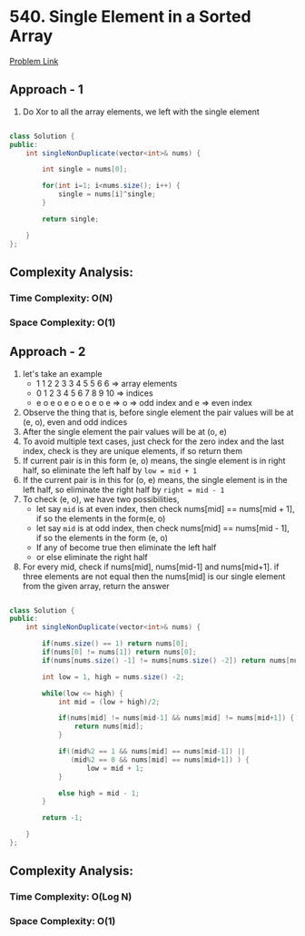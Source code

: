 # 540. Single Element in a Sorted Array

[Problem Link](https://leetcode.com/problems/single-element-in-a-sorted-array/)

## Approach - 1

1. Do Xor to all the array elements, we left with the single element

```Java

class Solution {
public:
    int singleNonDuplicate(vector<int>& nums) {

        int single = nums[0];

        for(int i=1; i<nums.size(); i++) {
            single = nums[i]^single;
        }

        return single;

    }
};

```

## Complexity Analysis:

### Time Complexity: O(N)

### Space Complexity: O(1)

## Approach - 2

1. let's take an example
   - 1 1 2 2 3 3 4 5 5 6 6 => array elements
   - 0 1 2 3 4 5 6 7 8 9 10 => indices
   - e o e o e o e o e o e => o => odd index and e => even index
2. Observe the thing that is, before single element the pair values will be at (e, o), even and odd indices
3. After the single element the pair values will be at (o, e)
4. To avoid multiple text cases, just check for the zero index and the last index, check is they are unique elements, if so return them
5. If current pair is in this form (e, o) means, the single element is in right half, so eliminate the left half by `low = mid + 1`
6. If the current pair is in this for (o, e) means, the single element is in the left half, so eliminate the right half by `right = mid - 1`
7. To check (e, o), we have two possibilities,
   - let say `mid` is at even index, then check nums[mid] == nums[mid + 1], if so the elements in the form(e, o)
   - let say `mid` is at odd index, then check nums[mid] == nums[mid - 1], if so the elements in the form (e, o)
   - If any of become true then eliminate the left half
   - or else eliminate the right half
8. For every mid, check if nums[mid], nums[mid-1] and nums[mid+1]. if three elements are not equal then the nums[mid] is our single element from the given array, return the answer

```Java

class Solution {
public:
    int singleNonDuplicate(vector<int>& nums) {

        if(nums.size() == 1) return nums[0];
        if(nums[0] != nums[1]) return nums[0];
        if(nums[nums.size() -1] != nums[nums.size() -2]) return nums[nums.size() -1];

        int low = 1, high = nums.size() -2;

        while(low <= high) {
            int mid = (low + high)/2;

            if(nums[mid] != nums[mid-1] && nums[mid] != nums[mid+1]) {
                return nums[mid];
            }

            if((mid%2 == 1 && nums[mid] == nums[mid-1]) ||
               (mid%2 == 0 && nums[mid] == nums[mid+1]) ) {
                   low = mid + 1;
            }

            else high = mid - 1;
        }

        return -1;

    }
};

```

## Complexity Analysis:

### Time Complexity: O(Log N)

### Space Complexity: O(1)
